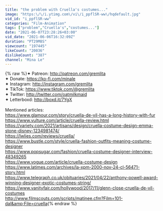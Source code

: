 ```yaml
---
title: "the problem with Cruella's costumes..."
image: "https:\/\/i.ytimg.com\/vi\/i_ppflSR-ww\/hqdefault.jpg"
vid_id: "i_ppflSR-ww"
categories: "Film-Animation"
tags: ["problem","Cruella's","costumes..."]
date: "2021-06-07T23:28:26+03:00"
vid_date: "2021-06-06T16:32:09Z"
duration: "PT29M8S"
viewcount: "197445"
likeCount: "20036"
dislikeCount: "387"
channel: "Mina Le"
---
```

{% raw %}✦ Patreon: <a rel="nofollow" target="blank" href="http://patreon.com/gremlita">http://patreon.com/gremlita</a><br />✦ Donate: <a rel="nofollow" target="blank" href="https://ko-fi.com/minale">https://ko-fi.com/minale</a><br />✦ Instagram: <a rel="nofollow" target="blank" href="http://instagram.com/gremlita">http://instagram.com/gremlita</a><br />✦ TikTok: <a rel="nofollow" target="blank" href="https://www.tiktok.com/@gremlita">https://www.tiktok.com/@gremlita</a><br />✦ Twitter: <a rel="nofollow" target="blank" href="http://twitter.com/oatmilkmaid">http://twitter.com/oatmilkmaid</a><br />✦ Letterboxd: <a rel="nofollow" target="blank" href="http://boxd.it/7YgX">http://boxd.it/7YgX</a><br /><br />Mentioned articles:<br /><a rel="nofollow" target="blank" href="https://www.glamour.com/story/cruella-de-vil-has-a-long-history-with-fur">https://www.glamour.com/story/cruella-de-vil-has-a-long-history-with-fur</a><br /><a rel="nofollow" target="blank" href="https://www.vulture.com/article/cruella-review.html">https://www.vulture.com/article/cruella-review.html</a><br /><a rel="nofollow" target="blank" href="https://variety.com/2021/artisans/design/cruella-costume-design-emma-stone-disney-1234981474/">https://variety.com/2021/artisans/design/cruella-costume-design-emma-stone-disney-1234981474/</a><br /><a rel="nofollow" target="blank" href="https://lwlies.com/reviews/cruella/">https://lwlies.com/reviews/cruella/</a><br /><a rel="nofollow" target="blank" href="https://www.bustle.com/style/cruella-fashion-outfits-meaning-costume-designer">https://www.bustle.com/style/cruella-fashion-outfits-meaning-costume-designer</a><br /><a rel="nofollow" target="blank" href="https://www.popsugar.com/fashion/cruella-costume-designer-interview-48349265">https://www.popsugar.com/fashion/cruella-costume-designer-interview-48349265</a><br /><a rel="nofollow" target="blank" href="https://www.vogue.com/article/cruella-costume-design">https://www.vogue.com/article/cruella-costume-design</a><br /><a rel="nofollow" target="blank" href="https://www.latimes.com/archives/la-xpm-2000-nov-24-cl-56471-story.html">https://www.latimes.com/archives/la-xpm-2000-nov-24-cl-56471-story.html</a><br /><a rel="nofollow" target="blank" href="https://www.telegraph.co.uk/obituaries/2021/04/22/anthony-powell-award-winning-designer-exotic-costumes-string/">https://www.telegraph.co.uk/obituaries/2021/04/22/anthony-powell-award-winning-designer-exotic-costumes-string/</a><br /><a rel="nofollow" target="blank" href="https://www.vanityfair.com/hollywood/2017/11/glenn-close-cruella-de-vil-costumes">https://www.vanityfair.com/hollywood/2017/11/glenn-close-cruella-de-vil-costumes</a><br /><a rel="nofollow" target="blank" href="http://www.filmscouts.com/scripts/matinee.cfm?Film=101-dal&amp;File=cruella">http://www.filmscouts.com/scripts/matinee.cfm?Film=101-dal&amp;File=cruella</a>{% endraw %}
